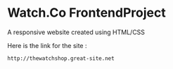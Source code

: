 # Watch.Co FrontendProject
 A responsive website created using HTML/CSS
 
 Here is the link for the site : 
 
    http://thewatchshop.great-site.net
